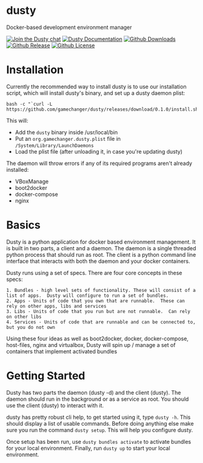 # dusty
Docker-based development environment manager

[![Join the Dusty chat](https://dusty-slackin.herokuapp.com/badge.svg)](https://dusty-slackin.herokuapp.com/)
[![Dusty Documentation](https://readthedocs.org/projects/dusty/badge/)](http://dusty.readthedocs.org/en/latest/)
[![Github Downloads](https://img.shields.io/github/downloads/gamechanger/dusty/latest/total.svg)](https://github.com/gamechanger/dusty/releases/latest)
[![Github Release](https://img.shields.io/github/release/gamechanger/dusty.svg)](https://github.com/gamechanger/dusty/releases/)
[![Github License](https://img.shields.io/github/license/gamechanger/dusty.svg)](https://github.com/gamechanger/dusty/blob/master/LICENSE)


# Installation
Currently the recommended way to install dusty is to use our installation script, which will install dusty's binary, and set up a dusty daemon plist:
```
bash -c "`curl -L https://github.com/gamechanger/dusty/releases/download/0.1.0/install.sh`"
```

This will:
 * Add the `dusty` binary inside /usr/local/bin
 * Put an `org.gamechanger.dusty.plist` file in `/System/Library/LaunchDaemons`
 * Load the plist file (after unloading it, in case you're updating dusty)

The daemon will throw errors if any of its required programs aren't already installed:
 * VBoxManage
 * boot2docker
 * docker-compose
 * nginx

# Basics
Dusty is a python application for docker based environment management.  It is built in two parts, a client and a daemon.  The daemon is a single threaded python process that should run as root.  The client is a python command line interface that interacts with both the daemon and your docker containers.

Dusty runs using a set of specs. There are four core concepts in these specs:

    1. Bundles - high level sets of functionality. These will consist of a list of apps.  Dusty will configure to run a set of bundles.
    2. Apps - Units of code that you own that are runnable.  These can rely on other apps, libs and services
    3. Libs - Units of code that you run but are not runnable.  Can rely on other libs
    4. Services - Units of code that are runnable and can be connected to, but you do not own

Using these four ideas as well as boot2docker, docker, docker-compose, host-files, nginx and virtualbox, Dusty will spin up / manage a set of containers that implement activated bundles

# Getting Started
Dusty has two parts the daemon (dusty -d) and the client (dusty).  The daemon should run in the background or as a service as root.  You should use the client (dusty) to interact with it.

dusty has pretty robust cli help, to get started using it, type `dusty -h`.  This should display a list of usable commands.
Before doing anything else make sure you run the command `dusty setup`. This will help you configure dusty.

Once setup has been run, use `dusty bundles activate` to activate bundles for your local environment.
Finally, run `dusty up` to start your local environment.
